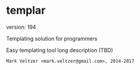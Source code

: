templar
=======

version: 194

Templating solution for programmers

Easy templating tool long description (TBD)

	Mark Veltzer <mark.veltzer@gmail.com>, 2014-2017
